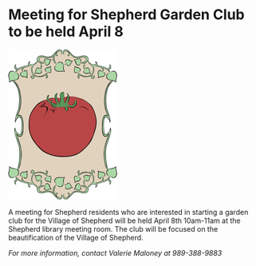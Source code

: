 # Meeting for Shepherd Garden Club to be held April 8

![1274477393-300px.png](../images/1274477393-300px.png)

A meeting for Shepherd residents who are interested in starting a garden club for the Village of Shepherd will be held April 8th 10am-11am at the Shepherd library meeting room. The club will be focused on the beautification of the Village of Shepherd.

_For more information, contact Valerie Maloney at 989-388-9883_
